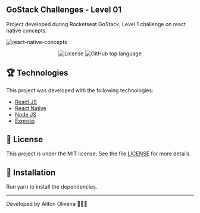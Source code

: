 ## GoStack Challenges - Level 01
Project developed during Rocketseat GoStack, Level 1 challenge on react native concepts.

<img alt="react-native-concepts" src="https://repository-images.githubusercontent.com/273512661/4f356200-b239-11ea-97e7-2a23ec6dfb14" />

<p align="center">

  <a href="LICENSE" style="text-decoration: none">
    <img alt="License" src="https://img.shields.io/github/license/ailtoneric/react-native-concepts" />
  </a>

  <a href="#" style="text-decoration: none">
    <img alt="GitHub top language" src="https://img.shields.io/github/languages/top/ailtoneric/react-native-concepts" />
  </a>

</p>

## :trophy: Technologies

This project was developed with the following technologies:

- [React JS](https://reactjs.org)
- [React Native](https://reactnative.dev)
- [Node JS](https://nodejs.org/en/)
- [Express](https://expressjs.com/)

## :memo: License

This project is under the MIT license. See the file [LICENSE](LICENSE) for more details.

## :space_invader: Installation

Run yarn to install the dependencies.

---

Developed by Ailton Oliveira :hear_no_evil::speak_no_evil::see_no_evil:
